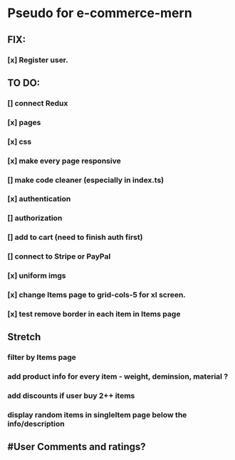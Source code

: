 # Pseudo for e-commerce-mern

## FIX:

### [x] Register user.

## TO DO:
### [] connect Redux
### [x] pages
### [x] css
### [x] make every page responsive
### [] make code cleaner (especially in index.ts)
### [x] authentication 
### [] authorization 
### [] add to cart (need to finish auth first)
### [] connect to Stripe or PayPal
### [x] uniform imgs
### [x] change Items page to grid-cols-5 for  xl screen.
### [x] test remove border in each item in Items page

## Stretch

### filter by Items page
### add product info for every item - weight, deminsion, material ?
### add discounts if user buy 2++ items
### display random items in singleItem page below the info/description
## #User Comments and ratings?
